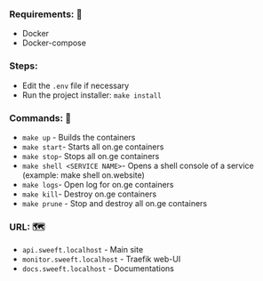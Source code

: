 ### **Requirements:** 🔌
  - Docker
  - Docker-compose

### **Steps:**
  - Edit the `.env` file if necessary
  - Run the project installer: `make install`

### **Commands:** 📄
  - `make up` - Builds the containers
  - `make start`- Starts all on.ge containers
  - `make stop`- Stops all on.ge containers
  - `make shell <SERVICE NAME>`- Opens a shell console of a service (example: make shell on.website)
  - `make logs`- Open log for on.ge containers
  - `make kill`- Destroy on.ge containers
  - `make prune` - Stop and destroy all on.ge containers

### **URL:** 🗺️
  - `api.sweeft.localhost` - Main site
  - `monitor.sweeft.localhost` - Traefik web-UI
  - `docs.sweeft.localhost` - Documentations
